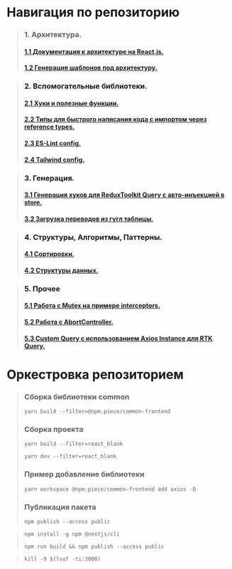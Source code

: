 # Навигация по репозиторию

> ### 1. Архитектура.
> #### <a href="https://github.com/Morozzko/React_Blank_App/tree/master/_doc/Architect%26Structure">1.1 Документация к архитектуре на React.js.<a/>
> #### <a href="https://github.com/Morozzko/React_Blank_App/tree/master/libs/create-by-template">1.2 Генерация шаблонов под архитектуру.<a/>

> ### 2. Вспомогательные библиотеки.
> #### <a href="https://github.com/Morozzko/React_Blank_App/tree/master/libs/utils">2.1 Хуки и полезные функции.<a/>
> #### <a href="https://github.com/Morozzko/React_Blank_App/tree/master/libs/types">2.2 Типы для быстрого написания кода с импортом через reference types.<a/>
> #### <a href="https://github.com/Morozzko/React_Blank_App/tree/master/packages/eslint-config">2.3 ES-Lint config.<a/>
> #### <a href="https://github.com/Morozzko/React_Blank_App/tree/master/packages/frontend-tailwind-config">2.4 Tailwind config.<a/>

> ### 3. Генерация.
> #### <a href="https://github.com/Morozzko/React_Blank_App/tree/master/libs/generate-hooks-rtk">3.1 Генерация хуков для ReduxToolkit Query с авто-инъекцией в store.<a/>
> #### <a href="https://github.com/Morozzko/React_Blank_App/tree/master/packages/download-locale">3.2 Загрузка переводов из гугл таблицы.<a/>

> ### 4. Структуры, Алгоритмы, Паттерны.
> #### <a href="https://github.com/Morozzko/React_Blank_App/tree/master/other/algorithms/src/algorithms/sortings">4.1 Сортировки.<a/>
> #### <a href="https://github.com/Morozzko/React_Blank_App/tree/master/other/algorithms/src/structures">4.2 Структуры данных.<a/>

> ### 5. Прочее
> #### <a href="https://github.com/Morozzko/React_Blank_App/blob/master/_templates/rtkthunk/react_blank/src/app/api/axios.ts">5.1 Работа с Mutex на примере interceptors.<a/>
> #### <a href="https://github.com/Morozzko/React_Blank_App/blob/master/_templates/rtkthunk/react_blank/src/utils/functions/thunkCreator/index.ts">5.2 Работа с AbortController.<a/>
> #### <a href="https://github.com/Morozzko/React_Blank_App/blob/master/packages/frontend-common/src/axios/baseQuery.ts">5.3 Custom Query с использованием Axios Instance для RTK Query.<a/>


# Оркестровка репозиторием
> ### Сборка библиотеки common
>
> ```
> yarn build --filter=@npm.piece/common-frontend
> ```
>
> ### Сборка проекта
>
> ```
> yarn build --filter=react_blank
>
> yarn dev --filter=react_blank
> ```
>
> ### Пример добавление библиотеки
> ```
> yarn workspace @npm.piece/common-frontend add axios -D
> ```
>
> ### Публикация пакета
> ```
> npm publish --access public
> ```

> ```
> npm install -g npm @nestjs/cli
> ```
> ```
> npm run build && npm publish --access public
> ```


> ```
> kill -9 $(lsof -ti:3000)
> ```

